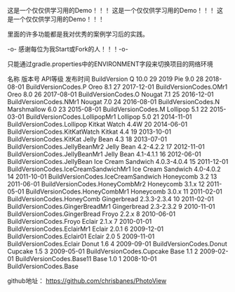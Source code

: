 这是一个仅仅供学习用的Demo！！！
这是一个仅仅供学习用的Demo！！！
这是一个仅仅供学习用的Demo！！！

里面的许多功能都是我对优秀的案例学习后的实践。

-o- 感谢每位为我Start或Fork的人！！！-o-

只能通过gradle.properties中的ENVIRONMENT字段来切换项目的网络环境



名称                    版本号          API等级           发布时间              BuildVersion
Q	                    10.0	        29	            2019
Pie	                    9.0	            28	            2018-08-01	        BuildVersionCodes.P
Oreo	                8.1	            27	            2017-12-01	        BuildVersionCodes.OMr1
Oreo	                8.0	            26	            2017-08-01	        BuildVersionCodes.O
Nougat	                7.1	            25	            2016-12-01	        BuildVersionCodes.NMr1
Nougat	                7.0	            24	            2016-08-01	        BuildVersionCodes.N
Marshmallow	            6.0	            23	            2015-08-01	        BuildVersionCodes.M
Lollipop	            5.1	            22	            2015-03-01	        BuildVersionCodes.LollipopMr1
Lollipop	            5.0	            21	            2014-11-01	        BuildVersionCodes.Lollipop
Kitkat Watch            4.4W	        20	            2014-06-01	        BuildVersionCodes.KitKatWatch
Kitkat	                4.4	            19	            2013-10-01	        BuildVersionCodes.KitKat
Jelly Bean	            4.3	            18	            2013-07-01	        BuildVersionCodes.JellyBeanMr2
Jelly Bean	            4.2-4.2.2	    17	            2012-11-01	        BuildVersionCodes.JellyBeanMr1
Jelly Bean	            4.1-4.1.1	    16	            2012-06-01	        BuildVersionCodes.JellyBean
Ice Cream Sandwich	    4.0.3-4.0.4	    15	            2011-12-01	        BuildVersionCodes.IceCreamSandwichMr1
Ice Cream Sandwich	    4.0-4.0.2	    14	            2011-10-01	        BuildVersionCodes.IceCreamSandwich
Honeycomb	            3.2	            13	            2011-06-01	        BuildVersionCodes.HoneyCombMr2
Honeycomb	            3.1.x	        12	            2011-05-01	        BuildVersionCodes.HoneyCombMr1
Honeycomb	            3.0.x	        11	            2011-02-01	        BuildVersionCodes.HoneyComb
Gingerbread	            2.3.3-2.3.4	    10	            2011-02-01	        BuildVersionCodes.GingerBreadMr1
Gingerbread	            2.3-2.3.2	    9	            2010-11-01	        BuildVersionCodes.GingerBread
Froyo	                2.2.x	        8	            2010-06-01	        BuildVersionCodes.Froyo
Eclair	                2.1.x	        7	            2010-01-01	        BuildVersionCodes.EclairMr1
Eclair	                2.0.1	        6	            2009-12-01	        BuildVersionCodes.Eclair01
Eclair	                2.0	            5	            2009-11-01	        BuildVersionCodes.Eclair
Donut	                1.6	            4	            2009-09-01	        BuildVersionCodes.Donut
Cupcake	                1.5	            3	            2009-05-01	        BuildVersionCodes.Cupcake
Base	                1.1	            2	            2009-02-01	        BuildVersionCodes.Base11
Base	                1.0	            1	            2008-10-01	        BuildVersionCodes.Base

github地址：
https://github.com/chrisbanes/PhotoView